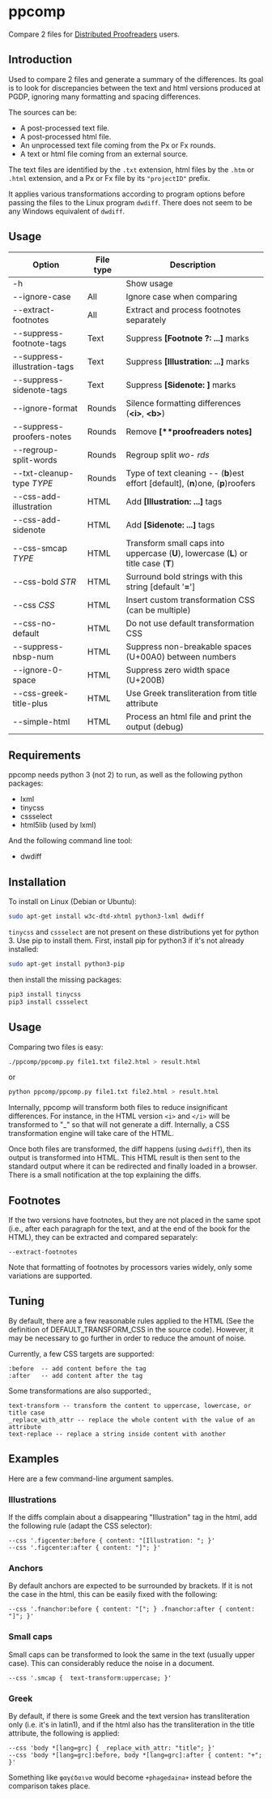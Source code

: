 # ppcomp

Compare 2 files for [Distributed Proofreaders](https://www.pgdp.net) users.

## Introduction
Used to compare 2 files and generate a summary of the differences. Its goal is to look for discrepancies between the text and html versions produced at PGDP, ignoring many formatting and spacing differences.

The sources can be:
  - A post-processed text file.
  - A post-processed html file.
  - An unprocessed text file coming from the Px or Fx rounds.
  - A text or html file coming from an external source.

The text files are identified by the `.txt` extension, html files by the `.htm` or `.html` extension, and a Px or Fx file by its `"projectID"` prefix.

It applies various transformations according to program options before passing the files to the Linux program `dwdiff`. There does not seem to be any Windows equivalent of `dwdiff`.

## Usage
| Option                       | File type | Description                                                  |
| ---------------------------- | --------- | ------------------------------------------------------------ |
| -h                           |           | Show usage                                                   |
| --ignore-case                | All       | Ignore case when comparing                                   |
| --extract-footnotes          | All       | Extract and process footnotes separately                     |
| --suppress-footnote-tags     | Text      | Suppress **\[Footnote ?: ...]** marks                        |
| --suppress-illustration-tags | Text      | Suppress **\[Illustration: ...]** marks                      |
| --suppress-sidenote-tags     | Text      | Suppress **\[Sidenote: ]** marks                             |
| --ignore-format              | Rounds    | Silence formatting differences (**\<i>**, **\<b>**)          |
| --suppress-proofers-notes    | Rounds    | Remove **\[\*\*proofreaders notes]**                         |
| --regroup-split-words        | Rounds    | Regroup split **wo-* *rds**                                  |
| --txt-cleanup-type *TYPE*    | Rounds    | Type of text cleaning -- (**b**)est effort \[default], (**n**)one, (**p**)roofers |
| --css-add-illustration       | HTML      | Add **\[Illustration: ...]** tags                            |
| --css-add-sidenote           | HTML      | Add **\[Sidenote: ...]** tags                                |
| --css-smcap *TYPE*           | HTML      | Transform small caps into uppercase (**U**), lowercase (**L**) or title case (**T**) |
| --css-bold *STR*             | HTML      | Surround bold strings with this string [default '**=**']     |
| --css *CSS*                  | HTML      | Insert custom transformation CSS (can be multiple)           |
| --css-no-default             | HTML      | Do not use default transformation CSS                        |
| --suppress-nbsp-num          | HTML      | Suppress non-breakable spaces (U+00A0) between numbers       |
| --ignore-0-space             | HTML      | Suppress zero width space (U+200B)                           |
| --css-greek-title-plus       | HTML      | Use Greek transliteration from title attribute               |
| --simple-html                | HTML      | Process an html file and print the output (debug)            |

## Requirements

ppcomp needs python 3 (not 2) to run, as well as the following python packages:
  - lxml
  - tinycss
  - cssselect
  - html5lib (used by lxml)

And the following command line tool:
  - dwdiff


## Installation
To install on Linux (Debian or Ubuntu):
```bash
sudo apt-get install w3c-dtd-xhtml python3-lxml dwdiff
```

`tinycss` and `cssselect` are not present on these distributions yet for python 3.
Use pip to install them. First, install pip for python3 if it's not already installed:

```bash
sudo apt-get install python3-pip
```

then install the missing packages:

```bash
pip3 install tinycss
pip3 install cssselect
```

## Usage
Comparing two files is easy:
```bash
./ppcomp/ppcomp.py file1.txt file2.html > result.html
```
or
```bash
python ppcomp/ppcomp.py file1.txt file2.html > result.html
```

Internally, ppcomp will transform both files to reduce insignificant differences. For instance, in the HTML version `<i>` and `</i>` will be transformed to "\_" so that will not generate a diff. Internally, a CSS transformation engine will take care of the HTML.

Once both files are transformed, the diff happens (using `dwdiff`), then its output is transformed into HTML. This HTML result is then sent to the standard output where it can be redirected and finally loaded in a browser. There is a small notification at the top explaining the diffs.

## Footnotes
If the two versions have footnotes, but they are not placed in the same spot (i.e., after each paragraph for the text, and at the end of the book for the HTML), they can be extracted and compared separately:

```
--extract-footnotes
```

Note that formatting of footnotes by processors varies widely, only some variations are supported.

## Tuning

By default, there are a few reasonable rules applied to the HTML (See the definition of DEFAULT_TRANSFORM_CSS in the source code). However, it may be necessary to go further in order to reduce the amount of noise.

Currently, a few CSS targets are supported:
```
:before  -- add content before the tag
:after   -- add content after the tag
```

Some transformations are also supported:,
```
text-transform -- transform the content to uppercase, lowercase, or title case
_replace_with_attr -- replace the whole content with the value of an attribute
text-replace -- replace a string inside content with another
```

## Examples
Here are a few command-line argument samples.

### Illustrations
If the diffs complain about a disappearing "Illustration" tag in the html, add the following rule (adapt the CSS selector):

```
--css '.figcenter:before { content: "[Illustration: "; }'
--css '.figcenter:after { content: "]"; }'
```

### Anchors
By default anchors are expected to be surrounded by brackets. If it is not the case in the html, this can be easily fixed with the following:

```
--css '.fnanchor:before { content: "["; } .fnanchor:after { content: "]"; }'
```

### Small caps
Small caps can be transformed to look the same in the text (usually upper case). This can considerably reduce the noise in a document.

```
--css '.smcap {  text-transform:uppercase; }'
```

### Greek
By default, if there is some Greek and the text version has transliteration only (i.e. it's in latin1), and if the html also has the transliteration in the title attribute, the following is applied:

```
--css 'body *[lang=grc] { _replace_with_attr: "title"; }'
--css 'body *[lang=grc]:before, body *[lang=grc]:after { content: "+"; }'
```

Something like `φαγέδαινα` would become `+phagedaina+` instead before the comparison takes place.
